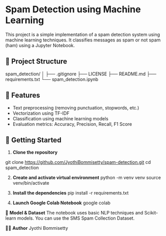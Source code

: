 # Spam Detection using Machine Learning

This project is a simple implementation of a spam detection system using machine learning techniques. It classifies messages as spam or not spam (ham) using a Jupyter Notebook.

## 📁 Project Structure

spam_detection/
│
├── .gitignore 
├── LICENSE
├── README.md
├── requirements.txt
└── spam_detection.ipynb


## 🧪 Features

- Text preprocessing (removing punctuation, stopwords, etc.)
- Vectorization using TF-IDF
- Classification using machine learning models
- Evaluation metrics: Accuracy, Precision, Recall, F1 Score

## 🚀 Getting Started

1. **Clone the repository**

git clone https://github.com/JyothiBommisetty/spam-detection.git
cd spam_detection

2. **Create and activate virtual environment**
python -m venv venv
source venv/bin/activate

3. **Install the dependencies**
pip install -r requirements.txt

4. **Launch Google Colab Notebook**
   google colab

   
🧠 **Model & Dataset**
The notebook uses basic NLP techniques and Scikit-learn models. You can use the SMS Spam Collection Dataset.


👩‍💻 **Author**
Jyothi Bommisetty

